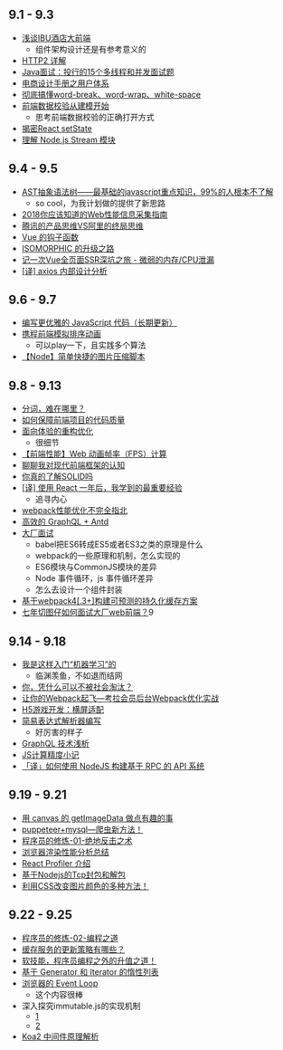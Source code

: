 ## 9.1 - 9.3
* [浅谈IBU酒店大前端](https://mp.weixin.qq.com/s/eVsmkodpxwfHXl4d6YoefA)
  * 组件架构设计还是有参考意义的
* [HTTP2 详解](https://blog.wangriyu.wang/2018/05-HTTP2.html)
* [Java面试：投行的15个多线程和并发面试题](http://www.importnew.com/29562.html)
* [电商设计手册之用户体系](https://mp.weixin.qq.com/s/xMCIXn3ZnrQdhrXU4T7zSg)
* [彻底搞懂word-break、word-wrap、white-space](https://juejin.im/post/5b8905456fb9a01a105966b4)
* [前端数据校验从建模开始](https://juejin.im/post/5b87c8a5e51d4538e41067a8)
  * 思考前端数据校验的正确打开方式
* [揭密React setState](http://imweb.io/topic/5b189d04d4c96b9b1b4c4ed6)
* [理解 Node.js Stream 模块](http://zhangxiang958.github.io/2018/09/01/%E7%90%86%E8%A7%A3%20Node.js%20Stream%20%E6%A8%A1%E5%9D%97/)

## 9.4 - 9.5
* [AST抽象语法树——最基础的javascript重点知识，99%的人根本不了解](https://segmentfault.com/a/1190000016231512)
  * so cool，为我计划做的提供了新思路
* [2018你应该知道的Web性能信息采集指南](https://github.com/berwin/Blog/issues/25)
* [腾讯的产品思维VS阿里的终局思维](https://mp.weixin.qq.com/s/SWwX9MP-IQ02k6T7thOISA)
* [Vue 的钩子函数](https://mp.weixin.qq.com/s/Bf3WI1Lg3LgVfqF0DN8xUg)
* [ISOMORPHIC 的升级之路](https://zhuanlan.zhihu.com/p/43227689)
* [记一次Vue全页面SSR深坑之旅 - 微弱的内存/CPU泄漏](https://juejin.im/post/5b8d31d3f265da43594407e2)
* [[译] axios 内部设计分析](https://blog.hhking.cn/2018/09/04/http-request-library-with-axios/)

## 9.6 - 9.7
* [编写更优雅的 JavaScript 代码（长期更新）](https://juejin.im/post/5b8fd36fe51d450e6475a92d)
* [携程前端模拟排序动画](https://juejin.im/post/5b8fcaaee51d450e44378a5f)
  * 可以play一下，且实践多个算法
* [【Node】简单快捷的图片压缩脚本](https://github.com/HuJiaoHJ/blog/issues/11)

## 9.8 - 9.13
* [分词，难在哪里？](https://mp.weixin.qq.com/s/gO3XMC9kiaispPv1XJ2msQ)
* [如何保障前端项目的代码质量](https://juejin.im/post/5b911f306fb9a05cdb1013b9)
* [面向体验的重构优化](https://mp.weixin.qq.com/s/GyBsKNYrUkNc5IAw4UJ6Sw)
  * 很细节
* [【前端性能】Web 动画帧率（FPS）计算](https://www.cnblogs.com/coco1s/p/8029582.html)
* [聊聊我对现代前端框架的认知](https://juejin.im/post/5b96170a5188255c68156383)
* [你真的了解SOLID吗](https://insights.thoughtworks.cn/do-you-really-know-solid/)
* [[译] 使用 React 一年后，我学到的最重要经验](https://blog.hhking.cn/2018/09/12/mindset-lessons-from-a-year-with-react/)
  * 追寻内心
* [webpack性能优化不完全指北](https://juejin.im/post/5b8ac03ff265da431c627f8e)
* [高效的 GraphQL + Antd](https://lutaonan.com/blog/effective-graphql-and-antd/)
* [大厂面试](https://juejin.im/post/5b9770056fb9a05d2f3692ce)
  * babel把ES6转成ES5或者ES3之类的原理是什么
  * webpack的一些原理和机制，怎么实现的
  * ES6模块与CommonJS模块的差异
  * Node 事件循环，js 事件循环差异
  * 怎么去设计一个组件封装
* [基于webpack4[.3+]构建可预测的持久化缓存方案](https://juejin.im/post/5b977a19f265da0ac4469057)
* [七年切图仔如何面试大厂web前端？](https://juejin.im/post/5b984950f265da0afc2be3bf)9

## 9.14 - 9.18
* [我是这样入门“机器学习”的](https://mp.weixin.qq.com/s/uGO3kNsXSWQVXYpwPRdAlA)
  * 临渊羡鱼，不如退而结网
* [你，凭什么可以不被社会淘汰？](https://mp.weixin.qq.com/s/ii9O-YnEd7SsCKgz45Z4_w)
* [让你的Webpack起飞—考拉会员后台Webpack优化实战](https://zhuanlan.zhihu.com/p/42465502)
* [H5游戏开发：横屏适配](https://zhuanlan.zhihu.com/p/30577906)
* [简易表达式解析器编写](https://juejin.im/post/5b9bb590e51d450e7579cf0d)
  * 好厉害的样子
* [GraphQL 技术浅析](https://juejin.im/post/5b9b650df265da0afe62cf4e)
* [JS计算精度小记](https://juejin.im/post/5b9c7cc6f265da0ab41e473b)
* [「译」如何使用 NodeJS 构建基于 RPC 的 API 系统](https://juejin.im/post/5b9e5d046fb9a05d0d285f85)

## 9.19 - 9.21
* [用 canvas 的 getImageData 做点有趣的事](https://juejin.im/post/5ba06596f265da0acc7957e4)
* [puppeteer+mysql—爬虫新方法！](https://juejin.im/post/5b9f13e1e51d450e4967d3c0)
* [程序员的修炼-01-绝地反击之术](http://www.androidperformance.com/2018/09/19/how-to-stop-sucking-and-be-awesome-instead-1/)
* [浏览器渲染性能分析总结](http://jinge.red/html/performance/rendering.html)
* [React Profiler 介绍](https://github.com/xitu/gold-miner/blob/master/TODO1/introducing-the-react-profiler.md)
* [基于Nodejs的Tcp封包和解包](https://juejin.im/post/5ba119735188255c4a711682)
* [利用CSS改变图片颜色的多种方法！](https://juejin.im/post/5ba21d78f265da0af0337fe3)

## 9.22 - 9.25
* [程序员的修炼-02-编程之道](https://www.androidperformance.com/2018/09/20/how-to-stop-sucking-and-be-awesome-instead-2/)
* [缓存服务的更新策略有哪些？ ](https://mp.weixin.qq.com/s/GhTJ0rbxDrVO_Q5YRcKb0w)
* [软技能，程序员编程之外的升值之道！](https://mp.weixin.qq.com/s/ofGVtSE3v2gNLwzcaSMaGw)
* [基于 Generator 和 Iterator 的惰性列表](https://mp.weixin.qq.com/s/yDiAm5-SEThzaLcictRZ9A)
* [浏览器的 Event Loop](https://mp.weixin.qq.com/s/r9hJmsK9oprn5f1CbhAHNQ)
  * 这个内容很棒
* 深入探究immutable.js的实现机制
  * [1](https://zhuanlan.zhihu.com/p/44571842)
  * [2](https://zhuanlan.zhihu.com/p/45106741)
* [Koa2 中间件原理解析](https://www.pandashen.com/2018/08/20/20180820200342/)